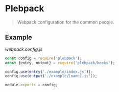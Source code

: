 # Plebpack

> Webpack configuration for the common people.

## Example

_webpack.config.js_

```js
const config = require('plebpack');
const {entry, output} = require('plebpack/hooks');

config.use(entry('./example/index.js'));
config.use(output('./example/[name].js'));

module.exports = config;
```
